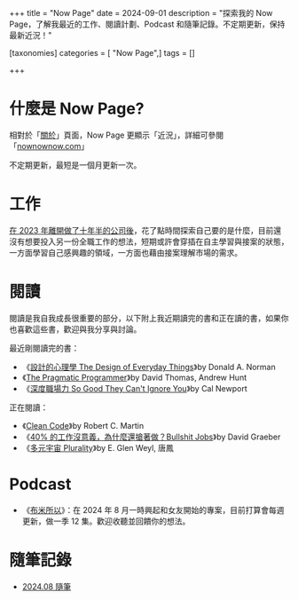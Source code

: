 +++
title = "Now Page"
date = 2024-09-01
description = "探索我的 Now Page，了解我最近的工作、閱讀計劃、Podcast 和隨筆記錄。不定期更新，保持最新近況！"

[taxonomies]
categories = [ "Now Page",]
tags = []

+++

# 什麼是 Now Page?
相對於「[關於](@/about/index.md)」頁面，Now Page 更顯示「近況」，詳細可參閱「[nownownow.com](https://nownownow.com/about)」

不定期更新，最短是一個月更新一次。

# 工作

[在 2023 年離開做了十年半的公司後](@/blog/2023-fallow-period/index.md)，花了點時間探索自己要的是什麼，目前還沒有想要投入另一份全職工作的想法，短期或許會穿插在自主學習與接案的狀態，一方面學習自己感興趣的領域，一方面也藉由接案理解市場的需求。

# 閱讀

閱讀是我自我成長很重要的部分，以下附上我近期讀完的書和正在讀的書，如果你也喜歡這些書，歡迎與我分享與討論。

最近剛閱讀完的書：
* 《[設計的心理學 The Design of Everyday Things](https://www.goodreads.com/book/show/840.The_Design_of_Everyday_Things)》by Donald A. Norman
* 《[The Pragmatic Programmer](https://www.goodreads.com/book/show/52715562-the-pragmatic-programmer)》by David Thomas, Andrew Hunt
* 《[深度職場力 So Good They Can't Ignore You](https://www.goodreads.com/book/show/13525945-so-good-they-can-t-ignore-you)》by Cal Newport

正在閱讀：
* 《[Clean Code](https://www.goodreads.com/book/show/6607720-clean-code)》by Robert C. Martin
* 《[40% 的工作沒意義，為什麼還搶著做？Bullshit Jobs](https://www.goodreads.com/book/show/34466958-bullshit-jobs)》by David Graeber
* 《[多元宇宙 Plurality](https://www.goodreads.com/book/show/211810531-plurality)》by E. Glen Weyl, 唐鳳

# Podcast
* 《[布米所以](https://open.spotify.com/show/4h7YvgqQq5qCcYgb5DRFrB)》：在 2024 年 8 月一時興起和女友開始的專案，目前打算會每週更新，做一季 12 集。歡迎收聽並回饋你的想法。

# 隨筆記錄
* [2024.08 隨筆](@/blog/2024-08-now/index.md)
